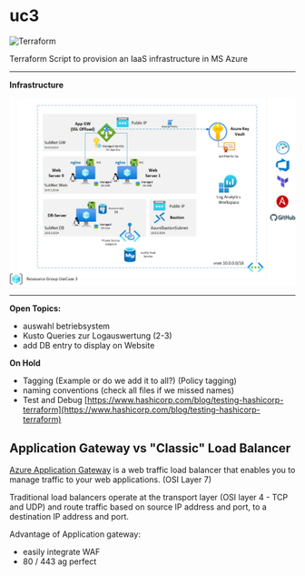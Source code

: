 # uc3
![Terraform](https://img.shields.io/badge/terraform-%235835CC.svg?style=for-the-badge&logo=terraform&logoColor=white)
 
Terraform Script to provision an IaaS infrastructure in MS Azure

---

**Infrastructure**

![Archhitecture Overview](Documentation/images/UC3-Architecture.jpg?raw=true "Architecture Overview")

---
**Open Topics:**
- auswahl betriebsystem 
- Kusto Queries zur Logauswertung (2-3)
- add DB entry to display on Website

**On Hold**
- Tagging (Example or do we add it to all?) (Policy tagging)
- naming conventions (check all files if we missed names)
- Test and Debug [https://www.hashicorp.com/blog/testing-hashicorp-terraform](https://www.hashicorp.com/blog/testing-hashicorp-terraform)


## Application Gateway vs "Classic" Load Balancer

[Azure Application Gateway](https://docs.microsoft.com/en-us/azure/application-gateway/overview) is a web traffic load balancer that enables you to manage traffic to your web applications. (OSI Layer 7)

Traditional load balancers operate at the transport layer (OSI layer 4 - TCP and UDP) and route traffic based on source IP address and port, to a destination IP address and port.

Advantage of Application gateway: 
- easily integrate WAF
- 80 / 443 ag perfect